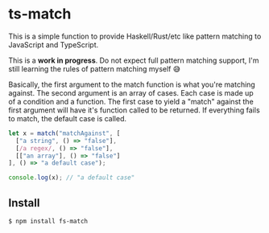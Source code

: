 # ts-match

This is a simple function to provide Haskell/Rust/etc like pattern matching to JavaScript and TypeScript.

This is a **work in progress**. Do not expect full pattern matching support, I'm still learning the rules of pattern matching myself :sweat_smile:

Basically, the first argument to the match function is what you're matching against. The second argument is an array of cases. Each case is made up of a condition and a function. The first case to yield a "match" against the first argument will have it's function called to be returned. If everything fails to match, the default case is called.

```typescript
let x = match("matchAgainst", [
  ["a string", () => "false"],
  [/a regex/, () => "false"],
  [["an array"], () => "false"]
], () => "a default case");

console.log(x); // "a default case"
```

## Install
```
$ npm install fs-match
```
